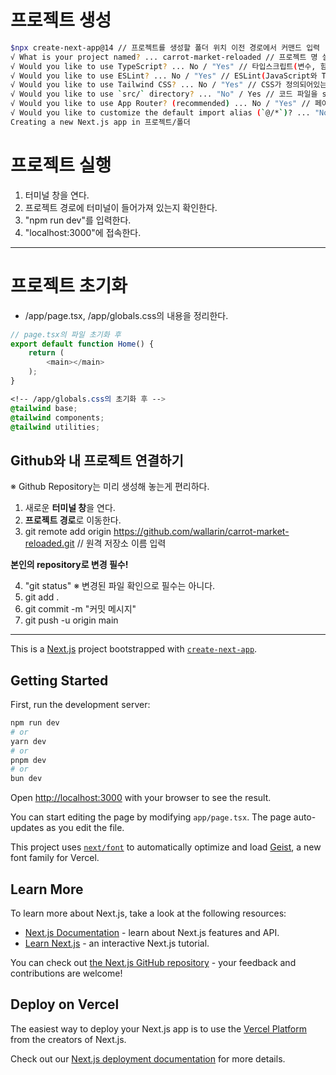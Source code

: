 # 프로젝트 생성
```bash
$npx create-next-app@14 // 프로젝트를 생성할 폴더 위치 이전 경로에서 커맨드 입력 [nextJS 14버전을 사용한다.]
√ What is your project named? ... carrot-market-reloaded // 프로젝트 명 설정
√ Would you like to use TypeScript? ... No / "Yes" // 타입스크립트(변수, 함수등의 타입을 지정하고 OOP의 개념을 추가할 수 있는 JavaScript의 확장 언어) 사용여부
√ Would you like to use ESLint? ... No / "Yes" // ESLint(JavaScript와 TypeScript의 문법과 스타일을 분석하여 문제를 찾아주는 정적 코드 분석기) 사용여부
√ Would you like to use Tailwind CSS? ... No / "Yes" // CSS가 정의되어있는 라이브러리 ex) bootstrap
√ Would you like to use `src/` directory? ... "No" / Yes // 코드 파일을 src 폴더안에 넣을건지 팀프로젝트, 대규모일때의 명확하고 체계적인 디렉터리 구조 유지 가능
√ Would you like to use App Router? (recommended) ... No / "Yes" // 페이지 라우트(경로)를 더 구조적으로 처리하는 방식
√ Would you like to customize the default import alias (`@/*`)? ... "No" / Yes
Creating a new Next.js app in 프로젝트/폴더
```

# 프로젝트 실행
1. 터미널 창을 연다.
2. 프로젝트 경로에 터미널이 들어가져 있는지 확인한다.
3. "npm run dev"를 입력한다.
4. "localhost:3000"에 접속한다.
---

# 프로젝트 초기화
* /app/page.tsx, /app/globals.css의 내용을 정리한다.
```javascript
// page.tsx의 파일 초기화 후
export default function Home() {
    return (
        <main></main>
    );
}
```

```css
<!-- /app/globals.css의 초기화 후 -->
@tailwind base;
@tailwind components;
@tailwind utilities;
```

## Github와 내 프로젝트 연결하기

※ Github Repository는 미리 생성해 놓는게 편리하다.
1. 새로운 **터미널 창**을 연다.
2. **프로젝트 경로**로 이동한다.
3. git remote add origin https://github.com/wallarin/carrot-market-reloaded.git // 원격 저장소 이름 입력

**본인의 repository로 변경 필수!**

4. "git status" ※ 변경된 파일 확인으로 필수는 아니다.
5. git add .
6. git commit -m "커밋 메시지"
7. git push -u origin main

---

This is a [Next.js](https://nextjs.org) project bootstrapped with [`create-next-app`](https://nextjs.org/docs/app/api-reference/cli/create-next-app).

## Getting Started

First, run the development server:

```bash
npm run dev
# or
yarn dev
# or
pnpm dev
# or
bun dev
```

Open [http://localhost:3000](http://localhost:3000) with your browser to see the result.

You can start editing the page by modifying `app/page.tsx`. The page auto-updates as you edit the file.

This project uses [`next/font`](https://nextjs.org/docs/app/building-your-application/optimizing/fonts) to automatically optimize and load [Geist](https://vercel.com/font), a new font family for Vercel.

## Learn More

To learn more about Next.js, take a look at the following resources:

- [Next.js Documentation](https://nextjs.org/docs) - learn about Next.js features and API.
- [Learn Next.js](https://nextjs.org/learn) - an interactive Next.js tutorial.

You can check out [the Next.js GitHub repository](https://github.com/vercel/next.js) - your feedback and contributions are welcome!

## Deploy on Vercel

The easiest way to deploy your Next.js app is to use the [Vercel Platform](https://vercel.com/new?utm_medium=default-template&filter=next.js&utm_source=create-next-app&utm_campaign=create-next-app-readme) from the creators of Next.js.

Check out our [Next.js deployment documentation](https://nextjs.org/docs/app/building-your-application/deploying) for more details.
